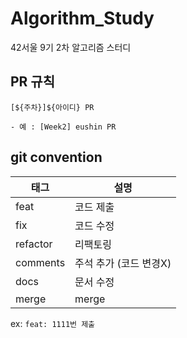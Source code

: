 # Algorithm_Study
42서울 9기 2차 알고리즘 스터디

## PR 규칙

```
[${주차}]${아이디} PR

- 예 : [Week2] eushin PR
```

## git convention

|<center>태그|<center>설명|
|-|-|
| feat | 코드 제출 |
| fix | 코드 수정 |
| refactor | 리팩토링 |
| comments | 주석 추가 (코드 변경X) |
| docs | 문서 수정 |
| merge | merge |

ex: `feat: 1111번 제출`

